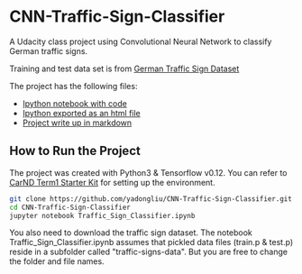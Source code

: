 # CNN-Traffic-Sign-Classifier

A Udacity class project using Convolutional Neural Network to classify German traffic signs. 

Training and test data set is from [German Traffic Sign Dataset](http://benchmark.ini.rub.de/?section=gtsrb&subsection=dataset)

The project has the following files: 
* [Ipython notebook with code](https://github.com/yadongliu/CNN-Traffic-Sign-Classifier/blob/master/Traffic_Sign_Classifier.ipynb)
* [Ipython exported as an html file](https://github.com/yadongliu/CNN-Traffic-Sign-Classifier/blob/master/Traffic_Sign_Classifier.html)
* [Project write up in markdown](https://github.com/yadongliu/CNN-Traffic-Sign-Classifier/blob/master/project_writeup.md)

## How to Run the Project

The project was created with Python3 & Tensorflow v0.12. You can refer to
[CarND Term1 Starter Kit](https://github.com/udacity/CarND-Term1-Starter-Kit/blob/master/README.md) for setting up the environment.

```sh
git clone https://github.com/yadongliu/CNN-Traffic-Sign-Classifier.git
cd CNN-Traffic-Sign-Classifier
jupyter notebook Traffic_Sign_Classifier.ipynb
```

You also need to download the traffic sign dataset. The notebook Traffic_Sign_Classifier.ipynb assumes that 
pickled data files (train.p & test.p) reside in a subfolder called "traffic-signs-data". But you are free to change the folder and file names.
